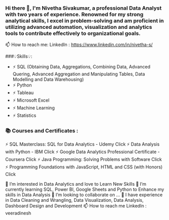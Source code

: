 ### Hi there 👋, I'm Nivetha Sivakumar, a professional Data Analyst with two years of experience. Renowned for my strong analytical skills, I excel in problem-solving and am proficient in utilizing advanced automation, visualization and analytics tools to contribute effectively to organizational goals.

📫 How to reach me: LinkedIn : <https://www.linkedin.com/in/nivetha-s/>

###💡Skills💡:

- ⚡ SQL (Obtaining Data, Aggregations, Combining Data, Advanced Quering, Advanced Aggregation and Manipulating Tables, Data Modelling and Data Warehousing)
- ⚡ Python
- ⚡ Tableau
- ⚡ Microsoft Excel
- ⚡ Machine Learning
- ⚡ Statistics
  
### 📚 Courses and Certificates :

⚡ SQL Masterclass: SQL for Data Analytics - Udemy Click
⚡ Data Analysis with Python - IBM Click
⚡ Google Data Analytics Professional Certificate - Coursera Click
⚡ Java Programming: Solving Problems with Software Click
⚡ Programming Foundations with JavaScript, HTML and CSS (with Honors) Click


👀 I’m interested in Data Analytics and love to Learn New Skills
🌱 I’m currently learning SQL, Power BI, Google Sheets and Python to Enhance my skills in Data Analysis
💞️ I’m looking to collaborate on ...
🐳 I have experience in Data Cleaning and Wrangling, Data Visualization, Data Analysis, Dashboard Design and Development
📫 How to reach me LinkedIn : veeradinesh
